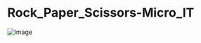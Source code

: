 # Rock_Paper_Scissors-Micro_IT

![Image](https://github.com/user-attachments/assets/220705dd-e927-407b-bc6f-773842c57d6d)

